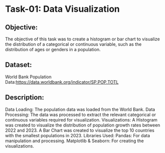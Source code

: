 # Task-01:  Data Visualization
## Objective:

The objective of this task was to create a histogram or bar chart to visualize the distribution of a categorical or continuous variable, such as the distribution of ages or genders in a population.

## Dataset:
World Bank Population Data:https://data.worldbank.org/indicator/SP.POP.TOTL

## Description:

Data Loading: The population data was loaded from the World Bank.
Data Processing: The data was processed to extract the relevant categorical or continuous variables required for visualization.
Visualizations: A Histogram was created to visualize the distribution of population growth rates between 2022 and 2023.
A Bar Chart was created to visualize the top 10 countries with the smallest populations in 2023.
Libraries Used:
Pandas: For data manipulation and processing.
Matplotlib & Seaborn: For creating the visualizations.
